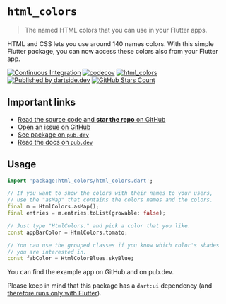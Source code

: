 # `html_colors`

> The named HTML colors that you can use in your Flutter apps.

HTML and CSS lets you use around 140 names colors. With this simple Flutter package, you can now access these colors also from your Flutter app.

[![Continuous Integration](https://github.com/dartsidedev/html_colors/workflows/Continuous%20Integration/badge.svg?branch=main)](https://github.com/dartsidedev/html_colors/actions) [![codecov](https://codecov.io/gh/dartsidedev/html_colors/branch/main/graph/badge.svg)](https://codecov.io/gh/dartsidedev/html_colors) [![html_colors](https://img.shields.io/pub/v/html_colors?label=html_colors&logo=dart)](https://pub.dev/packages/html_colors 'See html_colors package info on pub.dev') [![Published by dartside.dev](https://img.shields.io/static/v1?label=Published%20by&message=dartside.dev&logo=dart&logoWidth=30&color=40C4FF&labelColor=1d599b&labelWidth=100)](https://pub.dev/publishers/dartside.dev/packages) [![GitHub Stars Count](https://img.shields.io/github/stars/dartsidedev/html_colors?logo=github)](https://github.com/dartsidedev/html_colors 'Star me on GitHub!')

## Important links

* [Read the source code and **star the repo** on GitHub](https://github.com/dartsidedev/html_colors)
* [Open an issue on GitHub](https://github.com/dartsidedev/html_colors/issues)
* [See package on `pub.dev`](https://pub.dev/packages/html_colors)
* [Read the docs on `pub.dev`](https://pub.dev/documentation/html_colors/latest/)

## Usage

```dart
import 'package:html_colors/html_colors.dart';

// If you want to show the colors with their names to your users,
// use the "asMap" that contains the colors names and the colors.
final m = HtmlColors.asMap();
final entries = m.entries.toList(growable: false);

// Just type "HtmlColors." and pick a color that you like.
const appBarColor = HtmlColors.tomato;

// You can use the grouped classes if you know which color's shades
// you are interested in.
const fabColor = HtmlColorBlues.skyBlue;
```

You can find the example app on GitHub and on pub.dev.

Please keep in mind that this package has a `dart:ui` dependency (and [therefore runs only with Flutter](https://twitter.com/vincevargadev/status/1471965783463010311)).